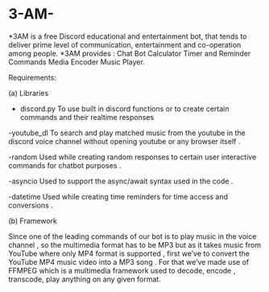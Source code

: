 # 3-AM-

*3AM is a free Discord educational and entertainment bot, that tends to deliver prime level of communication, entertainment and co-operation among people. 
*3AM provides : Chat Bot Calculator Timer and Reminder Commands Media Encoder Music Player.

Requirements:

(a) Libraries 

- discord.py
     To use built in discord functions or to create certain commands and their realtime responses

-youtube_dl
     To search and play matched music from the youtube in the discord voice channel without opening youtube or any browser itself .


-random
      Used while creating random responses to certain user interactive commands 
      for chatbot purposes .

-asyncio
      Used to support the async/await syntax used in the code .

-datetime
      Used while creating time reminders for time access and conversions .
      
(b) Framework 

   Since one of the leading commands of our bot is to play music in the voice channel , so the multimedia format has to be MP3 but as it takes music from YouTube where only MP4      format is supported , first we’ve to convert the YouTube MP4 music video into a MP3 song .
   For that we’ve made use of FFMPEG which is a multimedia framework used to decode, encode , transcode, play anything on any given format.

